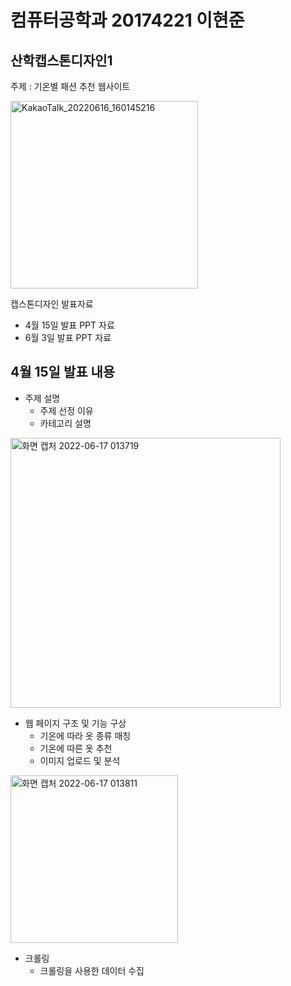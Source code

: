 # 컴퓨터공학과 20174221 이현준
## 산학캡스톤디자인1

주제 : 기온별 패션 추천 웹사이트

<img width="300" alt="KakaoTalk_20220616_160145216" src="https://user-images.githubusercontent.com/96337129/174116588-655fb5f6-aec7-4386-9f70-0f6dd70109d1.png"/>

캡스톤디자인 발표자료
* 4월 15일 발표 PPT 자료
* 6월 3일 발표 PPT 자료

## 4월 15일 발표 내용
* 주제 설명
  * 주제 선정 이유
  * 카테고리 설명
<img width="432" alt="화면 캡처 2022-06-17 013719" src="https://user-images.githubusercontent.com/96337129/174122114-73f46733-19ff-472e-8126-a352d17a82e1.png">


* 웹 페이지 구조 및 기능 구상
  * 기온에 따라 옷 종류 매칭 
  * 기온에 따른 옷 추천
  * 이미지 업로드 및 분석
<img width="268" alt="화면 캡처 2022-06-17 013811" src="https://user-images.githubusercontent.com/96337129/174122032-b28acab9-cced-4639-8749-6cd19c53c2d3.png">

* 크롤링
  * 크롤링을 사용한 데이터 수집 
